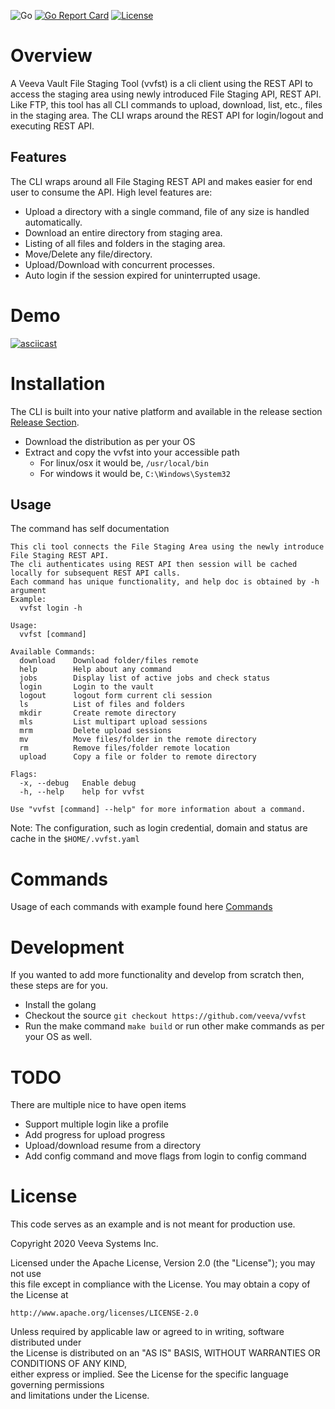 
![Go](https://github.com/veeva/vvfst/workflows/Go/badge.svg?branch=main) [![Go Report Card](https://goreportcard.com/badge/github.com/veeva/vvfst)](https://goreportcard.com/report/github.com/veeva/vvfst) [![License](https://img.shields.io/badge/License-Apache%202.0-blue.svg)](https://github.com/veeva/vvfst/blob/main/LICENSE)  
  
  
# Overview  
  
A Veeva Vault File Staging Tool (vvfst) is a cli client using the REST API to access the staging area using newly introduced File Staging API, REST API.  Like FTP, this tool has all CLI commands to upload, download, list, etc., files in the staging area.  The CLI wraps around the REST API for login/logout and executing REST API.  
  
## Features  
The CLI wraps around all File Staging REST API and makes easier for end user to consume the API.  High level features are:  
  
* Upload a directory with a single command, file of any size is handled automatically.  
* Download an entire directory from staging area.  
* Listing of all files and folders in the staging area.  
* Move/Delete any file/directory.  
* Upload/Download with concurrent processes.  
* Auto login if the session expired for uninterrupted usage.  

# Demo
[![asciicast](https://asciinema.org/a/iWzJve3MUH69EpFZZZqmlHas5.svg)](https://asciinema.org/a/iWzJve3MUH69EpFZZZqmlHas5)
  
# Installation  
The CLI is built into your native platform and available in the release section [Release Section](https://github.com/veeva/vvfst/releases).  

* Download the distribution as per your OS 
* Extract and copy the vvfst into your accessible path
	* For linux/osx it would be, `/usr/local/bin`
	* For windows it would be, `C:\Windows\System32`
  
## Usage  
The command has self documentation  
```  
This cli tool connects the File Staging Area using the newly introduce File Staging REST API.
The cli authenticates using REST API then session will be cached locally for subsequent REST API calls.
Each command has unique functionality, and help doc is obtained by -h argument
Example:
  vvfst login -h

Usage:
  vvfst [command]

Available Commands:
  download    Download folder/files remote
  help        Help about any command
  jobs        Display list of active jobs and check status
  login       Login to the vault
  logout      logout form current cli session
  ls          List of files and folders
  mkdir       Create remote directory
  mls         List multipart upload sessions
  mrm         Delete upload sessions
  mv          Move files/folder in the remote directory
  rm          Remove files/folder remote location
  upload      Copy a file or folder to remote directory

Flags:
  -x, --debug   Enable debug
  -h, --help    help for vvfst

Use "vvfst [command] --help" for more information about a command.
```  
  
Note: 
The configuration, such as login credential, domain and status are cache in the `$HOME/.vvfst.yaml`

# Commands
Usage of each commands with example found here [Commands](https://github.com/veeva/vvfst/blob/main/commands.md)

  
# Development  
If you wanted to add more functionality and develop from scratch then, these steps are for you.

* Install the golang 
* Checkout the source `git checkout https://github.com/veeva/vvfst`
* Run the make command `make build` or run other make commands as per your OS as well.
  

# TODO 
There are multiple nice to have open items

* Support multiple login like a profile
* Add progress for upload progress
* Upload/download resume from a directory
* Add config command and move flags from login to config command


  
# License  
This code serves as an example and is not meant for production use.  
  
Copyright 2020 Veeva Systems Inc.  
  
Licensed under the Apache License, Version 2.0 (the "License"); you may not use  
this file except in compliance with the License. You may obtain a copy of the License at  
  
```  
http://www.apache.org/licenses/LICENSE-2.0  
```  
  
Unless required by applicable law or agreed to in writing, software distributed under  
the License is distributed on an "AS IS" BASIS, WITHOUT WARRANTIES OR CONDITIONS OF ANY KIND,  
either express or implied. See the License for the specific language governing permissions  
and limitations under the License.
